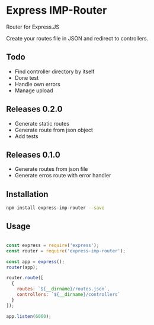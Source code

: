 # Express IMP-Router

Router for Express.JS

Create your routes file in JSON and redirect to controllers.

## Todo

* Find controller directory by itself
* Done test
* Handle own errors
* Manage upload

## Releases 0.2.0

* Generate static routes
* Generate route from json object
* Add tests

## Releases 0.1.0

* Generate routes from json file
* Generate erros route with error handler 

## Installation

```bash
npm install express-imp-router --save
```

## Usage

```javascript

const express = require('express');
const router = require('express-imp-router');

const app = express();
router(app);

router.route([
  {
    routes: `${__dirname}/routes.json`,
    controllers: `${__dirname}/controllers`
  }
]);

app.listen(6060);
```